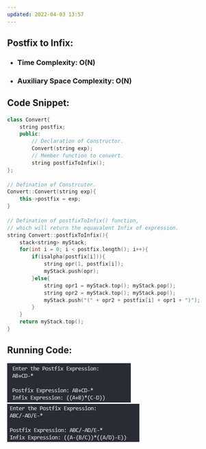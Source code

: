 ```yaml
---
updated: 2022-04-03 13:57
---
```

## Postfix to Infix:
- ### Time Complexity: O(N)
- ### Auxiliary Space Complexity: O(N)

## Code Snippet:
```cpp
class Convert{
    string postfix;
    public:
        // Declaration of Constructor.
        Convert(string exp);
        // Member function to convert.
        string postfixToInfix();
};

// Defination of Constrcutor.
Convert::Convert(string exp){
    this->postfix = exp;
}

// Defination of postfixToInfix() function,
// which will return the equavalent Infix of expression.
string Convert::postfixToInfix(){
    stack<string> myStack;
    for(int i = 0; i < postfix.length(); i++){
        if(isalpha(postfix[i])){
            string opr(1, postfix[i]); 
            myStack.push(opr); 
        }else{
            string opr1 = myStack.top(); myStack.pop(); 
            string opr2 = myStack.top(); myStack.pop(); 
            myStack.push("(" + opr2 + postfix[i] + opr1 + ")");
        }
    }
    return myStack.top();
}
```

## Running Code:
![alt text](./output_01.png)
![alt text](./output_02.png)
